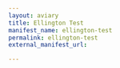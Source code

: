 ```yaml
---
layout: aviary
title: Ellington Test
manifest_name: ellington-test
permalink: ellington-test
external_manifest_url: 

---
```

<!-- Add an essay or interpretive material below this line,
using HTML or markdown.  Do not modify this file above this line -->
